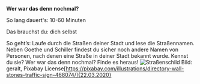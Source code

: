 **Wer war das denn nochmal?**

So lang dauert's:	10-60 Minuten

Das brauchst du: dich selbst

So geht’s: Laufe durch die Straßen deiner Stadt und lese die Straßennamen. Neben Goethe und Schiller findest du sicher noch andere Namen von Personen, nach denen eine Straße in deiner Stadt bekannt wurde. Kennst du sie? Wer war das denn nochmal? Finde es heraus! 
![Straßenschild](https://cdn.pixabay.com/photo/2014/10/01/07/34/directory-468074_1280.jpg)
Bild: geralt, Pixabay License[https://pixabay.com/illustrations/directory-wall-stones-traffic-sign-468074/]{22.03.2020}
